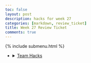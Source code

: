 ```yaml
---
toc: false
layout: post
description: hacks for week 27
categories: [markdown, review_ticket]
title: Week 27 Review Ticket
comments: true
---
```

{% include submenu.html %}
<ul>
    <li>
        <details closed>
            <summary><a href="">Team Hacks</a></summary>
                <ul>
                    <li><a href="https://github.com/users/Toby-Leeder/projects/2/views/1">Scrum Board</a></li>
                    <img src="{{site.baseurl}}/images/bigidea2.png">
                    <li><a>Roles</a></li>
                        <table>
                            <tr>
                                <th>Name</th>
                                <th>Role</th>
                            </tr>
                            <tr>
                                <td>Aiden Huynh</td>
                                <td>Product Owner</td>
                            </tr>
                            <tr>
                                <td>Colin Mills</td>
                                <td>Scrum Master</td>
                            </tr>
                            <tr>
                                <td>Azeem Khan</td>
                                <td>Frontend Tech Lead</td>
                            </tr>
                            <tr>
                                <td>Dash Penning</td>
                                <td>Backend Tech Lead</td>
                            </tr>
                            <tr>
                                <td>Toby Leeder</td>
                                <td>DevOps</td>
                            </tr>
                            <tr>
                                <td>Nathan Capule</td>
                                <td>Frontend Developer</td>
                            </tr>
                            <tr>
                                <td>Ishi Singh</td>
                                <td>Backend Developer</td>
                            </tr>
                            <tr>
                                <td>Ekam Kaire</td>
                                <td>Backend Developer</td>
                            </tr>
                    <li>Overall Plan: BinaryGames, teaching binary and other concepts like base64 decryption through games!</li>
                    <ul>
                        <li>Base64 Bomb Defusal (decrypt defusal code)</li>
                        <li>RGB Guesser (teaches about data? I just did this one for fun won't even lie)</li>
                        <li>Logic gates puzzle</li>
                        <li>Binary math racing</li>
                        <li>Pipe game</li>
                        <li>Escape room containing all of the previous games as clues to escape</li>
                    </ul>
                </ul>
        </details>
    </li>
    <li><a href="">Pair-Trio Hacks</a></li>
    <li>
        <details closed>
            <summary>Big Idea 2 Quiz</summary>
                <ul>
                    <li>Score:</li>
                    <img src="{{site.baseurl}}/images/bigidea2.png">
                    <li></li>
                    <ul>
                        <li>None! 😎😎😎</li>
                        <img src="https://encrypted-tbn0.gstatic.com/images?q=tbn:ANd9GcTtPgL490I5V6EGXBF7GgrlbilQY1Vv-fA0igJ7ksU-&s">
                    </ul>
                </ul>
        </details>
    </li>
    <li>
        <details closed>
            <summary>GitHub Commit</summary>
                <ul>
                    <li><a href="https://github.com/aidenhuynh/CS_Swag/commit/9d21a23cb298926e7d085924f8281432a0b0f8b1">Most Recent Commit</a></li>
                    <img src="{{site.baseurl}}/images/rgbguesser-commit-1.png">
                    <li>Frontend</li>
                    <img src="{{site.baseurl}}/images/rgbguesser-v1.png">
                    <li>This is a commit reflecting completion of hacks, organizational changes, and my progress on the RGB Guessing game, in which players guess the RGB value of a randomized color and are then evaluated on their accuracy and given a score. So far I have created the functionality of the game, but I still need to add a couple things:</li>
                        <ul>
                            <li>Timer</li>
                            <li>Accuracy calculations (Right now its percent error)</li>
                            <li>Add a limit to questions (really easy im just lazy)</li>
                            <li>Start menu, maybe select # of questions and also an endless mode maybe?</li>
                            <li>Score calculations</li>
                        </ul>
                </ul>
        </details>
    </li>
    <li>
        <details closed>
            <summary>CPT Plans</summary>
            I am planning to redo the CPT and instead use the RGB Guessing game from above, because it is a better accumulation of all of the coding knowledge I have learned in this class, with the exception of using an API because I don't know if I'd have to credit the maker of the API or something and I am too lazy to figure it out.
        </details>
    </li>
</ul>